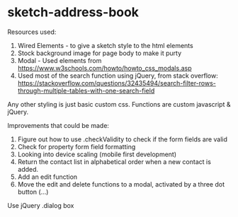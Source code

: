# sketch-address-book

Resources used:

1. Wired Elements - to give a sketch style to the html elements
2. Stock background image for page body to make it purty
3. Modal - Used elements from https://www.w3schools.com/howto/howto_css_modals.asp
4. Used most of the search function using jQuery, from stack overflow:
https://stackoverflow.com/questions/32435494/search-filter-rows-through-multiple-tables-with-one-search-field 

Any other styling is just basic custom css. Functions are custom javascript & jQuery. 

Improvements that could be made:

1. Figure out how to use .checkValidity to check if the form fields are valid
2. Check for property form field formatting
3. Looking into device scaling (mobile first development)
4. Return the contact list in alphabetical order when a new contact is added.
5. Add an edit function
6. Move the edit and delete functions to a modal, activated by a three dot button (...)

Use jQuery .dialog box